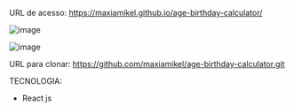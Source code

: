 URL de acesso: https://maxiamikel.github.io/age-birthday-calculator/

![image](https://github.com/user-attachments/assets/3d4a7368-af75-4705-8836-ca9d86b6ae1d)

![image](https://github.com/user-attachments/assets/ce51c704-13ec-4374-bb81-7bd38d87abb4)


URL para clonar: https://github.com/maxiamikel/age-birthday-calculator.git

TECNOLOGIA:

- React js

